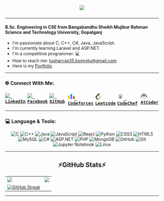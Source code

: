 <h1 align="center">
  <a href="https://git.io/typing-svg">
    <img src="https://readme-typing-svg.herokuapp.com/?lines=Hello,+There!+👋;This+is+Tushar+Sarkar....;Nice+to+meet+you!&center=true&size=25">
  </a>
</h1>

<!-- <img src="https://pbs.twimg.com/profile_banners/1143235591623962624/1724678131/1080x360" alt="Banner Image" width="100%"> -->

<hr>

#### B.Sc. Engineering in CSE from Bangabandhu Sheikh Mujibur Rahman Science and Technology University, Gopalganj

- I'm passionate about C, C++, C#, Java, JavaScript.
- I'm currently learning Laravel and ASP.NET.
- I'm a competitive programmer. 💻
- How to reach me: <a href="mailto:tusharcse35.bsmrstu@gmail.com">tusharcse35.bsmrstu@gmail.com</a>
- Here is my <a href="https://tushar35portfolio2.netlify.app/">Portfolio</a>

<hr>


<h3>🌐 Connect With Me:</h3>
<h3 style="display:flex">
  <code><a href="https://www.linkedin.com/in/tushar-sarkar-433726195/" title="LinkedIn Profile"><img width="22" src="https://img.icons8.com/fluency/48/linkedin.png" style="filter: none;"> LinkedIn</a></code>
  <code style="margin-left:5px"><a href="https://www.facebook.com/tushar.sarkar.7186896" title="Facebook Profile"><img width="22" src="https://img.icons8.com/fluency/48/facebook.png" style="filter: none;"> Facebook</a></code>
  <code style="margin-left:5px"><a href="https://github.com/TusharCSE35" title="GitHub Profile"><img width="22" src="https://img.icons8.com/fluency/48/github.png" style="filter: none;"> GitHub</a></code>
  <code style="margin-left:5px"><a href="https://codeforces.com/profile/Tushar35" title="Codeforces Profile"><img width="22" src="images/code-forces.png"> Codeforces</a></code>
  <code style="margin-left:5px"><a href="https://leetcode.com/u/TusharCSE35/" title="Leetcode Profile"><img width="22" src="images/leetcode.png">Leetcode</a></code>
  <code style="margin-left:5px"><a href="https://www.codechef.com/users/snow_cse35" title="CodeChef Profile"><img width="22" src="images/icons8-codechef.svg"> CodeChef</a></code>
  <code style="margin-left:5px"><a href="https://atcoder.jp/users/TusharCSE35" title="AtCoder Profile"><img width="22" src="images/logo_atcoder.svg">AtCoder</a></code>
</h3>



<hr>

<h3>💻 Language & Tools:</h3>
<p align="center">
  <img src="https://img.shields.io/badge/c-%2300599C.svg?style=flat&logo=c&logoColor=white" alt="C"/>
  <img src="https://img.shields.io/badge/c++-%2300599C.svg?style=flat&logo=c%2B%2B&logoColor=white" alt="C++"/>
  <img src="https://img.shields.io/badge/java-%23ED8B00.svg?style=flat&logo=openjdk&logoColor=white" alt="Java"/>
  <img src="https://img.shields.io/badge/javascript-%23323330.svg?style=flat&logo=javascript&logoColor=%23F7DF1E" alt="JavaScript"/>
  <img src="https://img.shields.io/badge/react-%2320232a.svg?style=flat&logo=react&logoColor=%2361DAFB" alt="React"/>
  <img src="https://img.shields.io/badge/python-3670A0?style=flat&logo=python&logoColor=ffdd54" alt="Python"/>
  <img src="https://img.shields.io/badge/css3-%231572B6.svg?style=flat&logo=css3&logoColor=white" alt="CSS3"/>
  <img src="https://img.shields.io/badge/html5-%23E34F26.svg?style=flat&logo=html5&logoColor=white" alt="HTML5"/>
  <img src="https://img.shields.io/badge/mysql-%2300f.svg?style=flat&logo=mysql&logoColor=white" alt="MySQL"/>
  <img src="https://img.shields.io/badge/c%23-%23239120.svg?style=flat&logo=c-sharp&logoColor=white" alt="C#"/>
  <img src="https://img.shields.io/badge/asp.net-%230078D4.svg?style=flat&logo=dotnet&logoColor=white" alt="ASP.NET"/>
  <img src="https://img.shields.io/badge/php-%23777BB4.svg?style=flat&logo=php&logoColor=white" alt="PHP"/>
  <img src="https://img.shields.io/badge/MongoDB-%234ea94b.svg?style=flat&logo=mongodb&logoColor=white" alt="MongoDB"/>
  <img src="https://img.shields.io/badge/github-121013?style=flat&logo=github&logoColor=white" alt="GitHub"/>
  <img src="https://img.shields.io/badge/git-%23F05033.svg?style=flat&logo=git&logoColor=white" alt="Git"/>
  <img src="https://img.shields.io/badge/jupyter-%23FA0F00.svg?style=flat&logo=jupyter&logoColor=white" alt="Jupyter Notebook"/>
  <img src="https://img.shields.io/badge/Linux-FCC624?style=flat&logo=linux&logoColor=black" alt="Linux"/>
</p>
<hr>

<h2 align="center">⚡GitHub Stats⚡</h2>
 <table>
    <tr>
        <td valign="top">
            <img src="https://github-readme-stats.vercel.app/api/top-langs/?username=TusharCSE35&layout=compact&show_icons=true&title_color=ffffff&icon_color=34abeb&text_color=daf7dc&bg_color=151515"/>
        </td>
        <td valign="top">
            <img src="https://github-readme-stats.vercel.app/api?username=TusharCSE35&show_icons=true&title_color=ffffff&icon_color=34abeb&text_color=daf7dc&bg_color=151515"/>
        </td>
    </tr>
    <tr>
        <td valign="top">
            <a href="https://git.io/streak-stats">
                <img src="https://github-readme-streak-stats.herokuapp.com?user=TusharCSE35&theme=dark&mode=weekly" alt="GitHub Streak" />
            </a>
        </td>
        <!-- Add a fourth column here if needed -->
        <td valign="top">
            <!-- Add your fourth activity image or content here -->
        </td>
    </tr>
</table>
</h2>
<hr>
